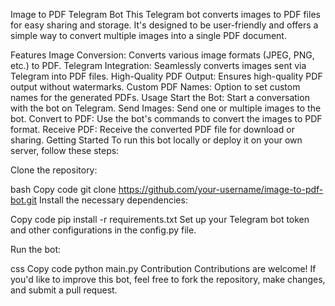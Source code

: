 Image to PDF Telegram Bot
This Telegram bot converts images to PDF files for easy sharing and storage. It's designed to be user-friendly and offers a simple way to convert multiple images into a single PDF document.

Features
Image Conversion: Converts various image formats (JPEG, PNG, etc.) to PDF.
Telegram Integration: Seamlessly converts images sent via Telegram into PDF files.
High-Quality PDF Output: Ensures high-quality PDF output without watermarks.
Custom PDF Names: Option to set custom names for the generated PDFs.
Usage
Start the Bot: Start a conversation with the bot on Telegram.
Send Images: Send one or multiple images to the bot.
Convert to PDF: Use the bot's commands to convert the images to PDF format.
Receive PDF: Receive the converted PDF file for download or sharing.
Getting Started
To run this bot locally or deploy it on your own server, follow these steps:

Clone the repository:

bash
Copy code
git clone https://github.com/your-username/image-to-pdf-bot.git
Install the necessary dependencies:

Copy code
pip install -r requirements.txt
Set up your Telegram bot token and other configurations in the config.py file.

Run the bot:

css
Copy code
python main.py
Contribution
Contributions are welcome! If you'd like to improve this bot, feel free to fork the repository, make changes, and submit a pull request.
